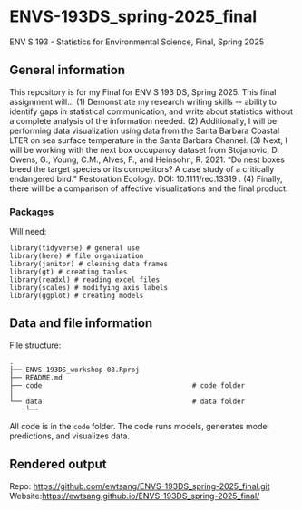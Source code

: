 # ENVS-193DS_spring-2025_final
ENV S 193 - Statistics for Environmental Science, Final, Spring 2025

## General information

This repository is for my Final for ENV S 193 DS, Spring 2025. This final assignment will...
(1) Demonstrate my research writing skills -- ability to identify gaps in statistical communication, and write about statistics without a complete analysis of the information needed. (2) Additionally, I will be performing data visualization using data from the Santa Barbara Coastal LTER on sea surface temperature in the Santa Barbara Channel. (3) Next, I will be working with the next box occupancy dataset from Stojanovic, D. Owens, G., Young, C.M., Alves, F., and Heinsohn, R. 2021. “Do nest boxes breed the target species or its competitors? A case study of a critically endangered bird.” Restoration Ecology. DOI: 10.1111/rec.13319 . (4) Finally, there will be a comparison of affective visualizations and the final product.

### Packages

Will need:
```
library(tidyverse) # general use
library(here) # file organization
library(janitor) # cleaning data frames
library(gt) # creating tables
library(readxl) # reading excel files
library(scales) # modifying axis labels
library(ggplot) # creating models
```

## Data and file information
File structure:

```
.
├── ENVS-193DS_workshop-08.Rproj
├── README.md
├── code                                     # code folder
│   
└── data                                     # data folder
    └── 
```

All code is in the `code` folder. The code runs models, generates model predictions, and visualizes data.

## Rendered output
Repo: https://github.com/ewtsang/ENVS-193DS_spring-2025_final.git
Website:https://ewtsang.github.io/ENVS-193DS_spring-2025_final/